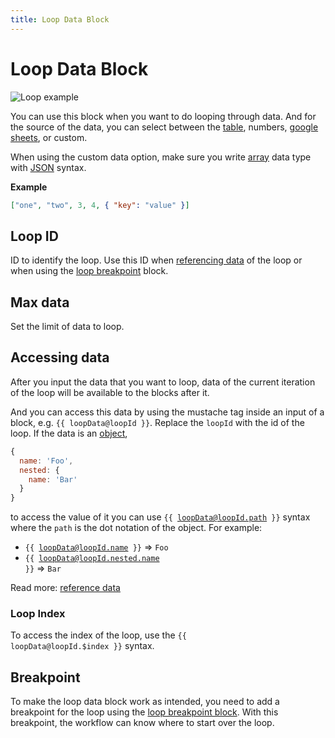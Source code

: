```yaml
---
title: Loop Data Block
---
```


# Loop Data Block

![Loop example](https://res.cloudinary.com/chat-story/image/upload/v1642310619/automa/loop_bd2por.gif)

You can use this block when you want to do looping through data. And for the source of the data, you can select between the [table](/api-reference/table.md), numbers, [google sheets](/blocks/google-sheets.md), or custom.

When using the custom data option, make sure you write [array](https://developer.mozilla.org/en-US/docs/Learn/JavaScript/First_steps/Arrays) data type with [JSON](https://developer.mozilla.org/en-US/docs/Learn/JavaScript/Objects/JSON) syntax.

**Example**
```json
["one", "two", 3, 4, { "key": "value" }]
```

## Loop ID
ID to identify the loop. Use this ID when [referencing data](#accessing-data) of the loop or when using the [loop breakpoint](/blocks/loop-breakpoint) block.

## Max data
Set the limit of data to loop.

## Accessing data
After you input the data that you want to loop, data of the current iteration of the loop will be available to the blocks after it. 

And you can access this data by using the mustache tag inside an input of a block, e.g. <code v-pre>{{ loopData@loopId }}</code>. Replace the `loopId` with the id of the loop. If the data is an [object](https://developer.mozilla.org/en-US/docs/Web/JavaScript/Guide/Working_with_Objects),
```js
{
  name: 'Foo',
  nested: {
    name: 'Bar'
  }
}
```
to access the value of it you can use <code v-pre>{{ loopData@loopId.path }}</code> syntax where the `path` is the dot notation of the object. For example:

- <code v-pre>{{ loopData@loopId.name }}</code> => `Foo`
- <code v-pre>{{ loopData@loopId.nested.name }}</code> => `Bar`

Read more: [reference data](/api-reference/reference-data.md)

### Loop Index
To access the index of the loop, use the <code v-pre>{{ loopData@loopId.$index }}</code> syntax.

## Breakpoint
To make the loop data block work as intended, you need to add a breakpoint for the loop using the [loop breakpoint block](/blocks/loop-breakpoint.md). With this breakpoint, the workflow can know where to start over the loop.
